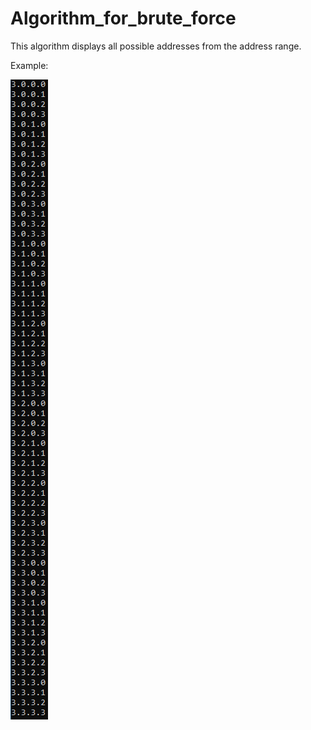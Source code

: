# Algorithm_for_brute_force

This algorithm displays all possible addresses from the address range.

Example:

![Example](https://github.com/LizardRoot/Algorithm_for_brute_force/blob/master/Ex.PNG)
